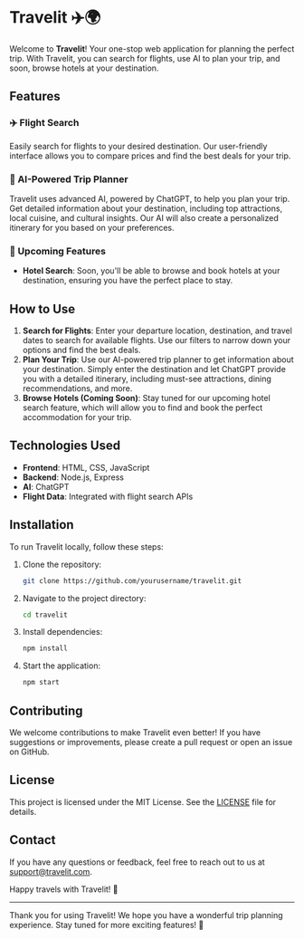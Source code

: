 # Travelit ✈️🌍

Welcome to **Travelit**! Your one-stop web application for planning the perfect trip. With Travelit, you can search for flights, use AI to plan your trip, and soon, browse hotels at your destination.

## Features

### ✈️ Flight Search
Easily search for flights to your desired destination. Our user-friendly interface allows you to compare prices and find the best deals for your trip.

### 🧳 AI-Powered Trip Planner
Travelit uses advanced AI, powered by ChatGPT, to help you plan your trip. Get detailed information about your destination, including top attractions, local cuisine, and cultural insights. Our AI will also create a personalized itinerary for you based on your preferences.

### 🏨 Upcoming Features
- **Hotel Search**: Soon, you'll be able to browse and book hotels at your destination, ensuring you have the perfect place to stay.

## How to Use

1. **Search for Flights**: Enter your departure location, destination, and travel dates to search for available flights. Use our filters to narrow down your options and find the best deals.
2. **Plan Your Trip**: Use our AI-powered trip planner to get information about your destination. Simply enter the destination and let ChatGPT provide you with a detailed itinerary, including must-see attractions, dining recommendations, and more.
3. **Browse Hotels (Coming Soon)**: Stay tuned for our upcoming hotel search feature, which will allow you to find and book the perfect accommodation for your trip.

## Technologies Used

- **Frontend**: HTML, CSS, JavaScript
- **Backend**: Node.js, Express
- **AI**: ChatGPT
- **Flight Data**: Integrated with flight search APIs

## Installation

To run Travelit locally, follow these steps:

1. Clone the repository:
   ```bash
   git clone https://github.com/yourusername/travelit.git
   ```
2. Navigate to the project directory:
   ```bash
   cd travelit
   ```
3. Install dependencies:
   ```bash
   npm install
   ```
4. Start the application:
   ```bash
   npm start
   ```

## Contributing

We welcome contributions to make Travelit even better! If you have suggestions or improvements, please create a pull request or open an issue on GitHub.

## License

This project is licensed under the MIT License. See the [LICENSE](LICENSE) file for details.

## Contact

If you have any questions or feedback, feel free to reach out to us at support@travelit.com.

Happy travels with Travelit! 🌟

---

Thank you for using Travelit! We hope you have a wonderful trip planning experience. Stay tuned for more exciting features! 🎉
